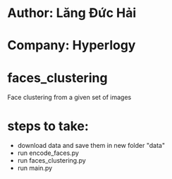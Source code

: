 # Author: Lăng Đức Hải

# Company: Hyperlogy

# faces_clustering
Face clustering from a given set of images

# steps to take:
- download data and save them in new folder "data"
- run encode_faces.py
- run faces_clustering.py
- run main.py
